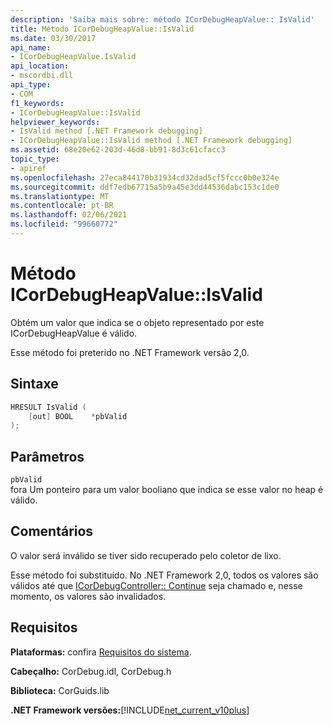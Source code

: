 ```yaml
---
description: 'Saiba mais sobre: método ICorDebugHeapValue:: IsValid'
title: Método ICorDebugHeapValue::IsValid
ms.date: 03/30/2017
api_name:
- ICorDebugHeapValue.IsValid
api_location:
- mscordbi.dll
api_type:
- COM
f1_keywords:
- ICorDebugHeapValue::IsValid
helpviewer_keywords:
- IsValid method [.NET Framework debugging]
- ICorDebugHeapValue::IsValid method [.NET Framework debugging]
ms.assetid: 68e20e62-203d-46d8-bb91-8d3c61cfacc3
topic_type:
- apiref
ms.openlocfilehash: 27eca844170b31934cd32dad5cf5fccc0b0e324e
ms.sourcegitcommit: ddf7edb67715a5b9a45e3dd44536dabc153c1de0
ms.translationtype: MT
ms.contentlocale: pt-BR
ms.lasthandoff: 02/06/2021
ms.locfileid: "99660772"
---
```

# <a name="icordebugheapvalueisvalid-method"></a>Método ICorDebugHeapValue::IsValid

Obtém um valor que indica se o objeto representado por este ICorDebugHeapValue é válido.  
  
 Esse método foi preterido no .NET Framework versão 2,0.  
  
## <a name="syntax"></a>Sintaxe  
  
```cpp  
HRESULT IsValid (  
    [out] BOOL    *pbValid  
);  
```  
  
## <a name="parameters"></a>Parâmetros  

 `pbValid`  
 fora Um ponteiro para um valor booliano que indica se esse valor no heap é válido.  
  
## <a name="remarks"></a>Comentários  

 O valor será inválido se tiver sido recuperado pelo coletor de lixo.  
  
 Esse método foi substituído. No .NET Framework 2,0, todos os valores são válidos até que [ICorDebugController:: Continue](icordebugcontroller-continue-method.md) seja chamado e, nesse momento, os valores são invalidados.  
  
## <a name="requirements"></a>Requisitos  

 **Plataformas:** confira [Requisitos do sistema](../../get-started/system-requirements.md).  
  
 **Cabeçalho:** CorDebug.idl, CorDebug.h  
  
 **Biblioteca:** CorGuids.lib  
  
 **.NET Framework versões:**[!INCLUDE[net_current_v10plus](../../../../includes/net-current-v10plus-md.md)]

